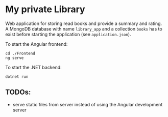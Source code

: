 # My private Library

Web application for storing read books and provide a summary and rating. A MongoDB database with name `library_app` and a collection `books` has to
exist before starting the application (see `application.json`).

To start the Angular frontend:

```shell
cd ./Frontend
ng serve
```

To start the .NET backend:

```shell
dotnet run
```

## TODOs:

- serve static files from server instead of using the Angular development server
